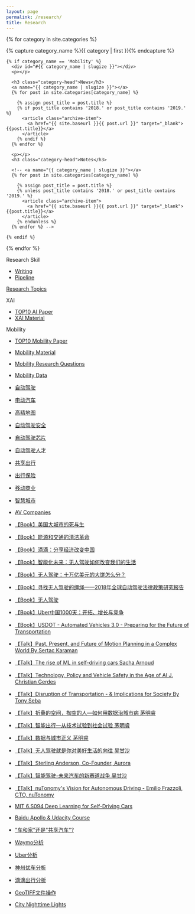 ```yaml
---
layout: page
permalink: /research/
title: Research
---
```



<div id="archives">

{% for category in site.categories %}
  <div class="archive-group">
    {% capture category_name %}{{ category | first }}{% endcapture %}
    
    {% if category_name == 'Mobility' %}
      <div id="#{{ category_name | slugize }}"></div>
      <p></p>
      
      <h3 class="category-head">News</h3>
      <a name="{{ category_name | slugize }}"></a>
      {% for post in site.categories[category_name] %}
        
        {% assign post_title = post.title %}
        {% if post_title contains '2018.' or post_title contains '2019.' %}
          <article class="archive-item">
            <a href="{{ site.baseurl }}{{ post.url }}" target="_blank">{{post.title}}</a>
          </article>
        {% endif %}
      {% endfor %}

      <p></p>
      <h3 class="category-head">Notes</h3>

      <!-- <a name="{{ category_name | slugize }}"></a>
      {% for post in site.categories[category_name] %}
        
        {% assign post_title = post.title %}
        {% unless post_title contains '2018.' or post_title contains '2019.' %}
          <article class="archive-item">
            <a href="{{ site.baseurl }}{{ post.url }}" target="_blank">{{post.title}}</a>
          </article>
        {% endunless %}
      {% endfor %} -->

    {% endif %}
  </div>
{% endfor %}
</div>

Research Skill
- [Writing](http://hxiaom.github.io/mind/2019/06/12/writing.html)
- [Pipeline]()

[Research Topics](http://hxiaom.github.io/mobility/2019/04/12/research-framework.html)

XAI
- [TOP10 AI Paper](http://hxiaom.github.io/mobility/2019/10/09/ai-paper.html)
- [XAI Material](http://hxiaom.github.io/mobility/2019/10/14/xai-material.html)

Mobility
- [TOP10 Mobility Paper](http://hxiaom.github.io/mobility/2019/10/09/mobility-paper.html)
- [Mobility Material](http://hxiaom.github.io/mobility/2019/03/12/AV-in-academic.html)
- [Mobility Research Questions](http://hxiaom.github.io/mobility/2018/10/23/Mobility-Question.html)
- [Mobility Data](http://hxiaom.github.io/mobility/2018/10/23/Mobility-Data.html)

- [自动驾驶](http://hxiaom.github.io/mobility/2018/09/04/Automobile.html)
- [电动汽车](http://hxiaom.github.io/mobility/2018/09/04/Electricmobile.html)
- [高精地图](http://hxiaom.github.io/mobility/2018/09/17/Map.html)
- [自动驾驶安全](http://hxiaom.github.io/mobility/2019/02/24/Safety.html)
- [自动驾驶芯片](http://hxiaom.github.io/mobility/2019/02/26/av-chip.html)
- [自动驾驶人才](http://hxiaom.github.io/mobility/2018/09/18/automobile-job.html)
- [共享出行](http://hxiaom.github.io/mobility/2018/10/11/Ride-Sharing.html)
- [出行保险](http://hxiaom.github.io/mobility/2018/10/24/Insurance.html)
- [移动商业](http://hxiaom.github.io/mobility/2018/11/05/mobility-commerce.html)
- [智慧城市](http://hxiaom.github.io/mobility/2018/08/30/Smart-City.html)
- [AV Companies](http://hxiaom.github.io/mobility/2019/03/25/AV-Companies.html)
- [【Book】美国大城市的死与生](http://hxiaom.github.io/mind/mobility/2019/01/16/the-death-and-life-of-great-american-cities.html)
- [【Book】能源和交通的清洁革命](http://hxiaom.github.io/mobility/2018/10/21/Clean-Disruption.html)
- [【Book】滴滴：分享经济改变中国](http://hxiaom.github.io/mobility/2018/10/05/DiDi-book.html)
- [【Book】智能化未来：无人驾驶如何改变我们的生活](http://hxiaom.github.io/mobility/2018/09/19/intellegence-future.html)
- [【Book】无人驾驶：十万亿美元的大饼怎么分？](http://hxiaom.github.io/mobility/2018/09/18/economist-automobile.html)
- [【Book】寻找无人驾驶的缰绳——2018年全球自动驾驶法律政策研究报告](http://hxiaom.github.io/mobility/2018/09/16/Tencent-automobile.html)
- [【Book】无人驾驶](http://hxiaom.github.io/mobility/2018/09/16/Automobile.html)
- [【Book】Uber中国1000天：开拓、增长与竞争](http://hxiaom.github.io/mobility/2018/09/07/Uber-China-1000.html)
- [【Book】USDOT - Automated Vehicles 3.0 - Preparing for the Future of Transportation](http://hxiaom.github.io/mobility/2018/10/08/Automated-Vehicles-3.0.html)
- [【Talk】Past, Present, and Future of Motion Planning in a Complex World By Sertac Karaman](http://hxiaom.github.io/mobility/2018/11/12/Sertac-Karaman-Talk.html)
- [【Talk】The rise of ML in self-driving cars Sacha Arnoud](http://hxiaom.github.io/mobility/2018/11/12/Sacha-Arnoud-Talk.html)
- [【Talk】Technology, Policy and Vehicle Safety in the Age of AI J. Christian Gerdes](http://hxiaom.github.io/mobility/2018/11/12/Chris-Gerdes-Talk.html)
- [【Talk】Disruption of Transportation - & Implications for Society By Tony Seba](http://hxiaom.github.io/mobility/2018/11/11/Tony-Seba-Talk.html)
- [【Talk】折叠的空间，掏空的人—如何用数据治城市病 茅明睿](http://hxiaom.github.io/mobility/2018/11/11/Mingrui-Mao-Talk3.html)
- [【Talk】智能出行—从技术试验到社会试验 茅明睿](http://hxiaom.github.io/mobility/2018/11/11/Mingrui-Mao-Talk2.html)
- [【Talk】数据与城市正义 茅明睿](http://hxiaom.github.io/mobility/2018/11/11/Mingrui-Mao-Talk.html)
- [【Talk】无人驾驶就是你对美好生活的向往 吴甘沙](http://hxiaom.github.io/mobility/2018/11/11/Gansha-Wu-Talk.html)
- [【Talk】Sterling Anderson, Co-Founder, Aurora](http://hxiaom.github.io/mobility/2018/11/08/Sterling-Anderson-Talk.html)
- [【Talk】智能驾驶-未来汽车的新赛道战争 吴甘沙](http://hxiaom.github.io/mobility/2018/11/08/Gansha-Wu-Talk.html)
- [【Talk】nuTonomy's Vision for Autonomous Driving - Emilio Frazzoli, CTO, nuTonomy](http://hxiaom.github.io/mobility/2018/11/08/Emilio-Frazzoli-talk.html)
- [MIT 6.S094 Deep Learning for Self-Driving Cars](http://hxiaom.github.io/mobility/2018/11/07/MIT-course.html)
- [Baidu Apollo & Udacity Course](http://hxiaom.github.io/mobility/2018/11/07/Baidu-Apollo.html)

- ["车和家"还是"共享汽车"?](http://hxiaom.github.io/mobility/2018/09/13/mobility-question.html)
- [Waymo分析](http://hxiaom.github.io/mobility/2018/09/04/Waymo.html)
- [Uber分析](http://hxiaom.github.io/mobility/2018/09/04/Uber.html)
- [神州优车分析](http://hxiaom.github.io/mobility/2018/08/31/shenzhou-youche.html)
- [滴滴出行分析](http://hxiaom.github.io/mobility/2018/08/30/didi-Chuxing-Corporate-Citizenship-Report.html)
- [GeoTIFF文件操作](http://hxiaom.github.io/mobility/2018/08/29/GeoTiff.html)
- [City Nighttime Lights](http://hxiaom.github.io/mobility/2018/08/29/City-Nighttime-Light.html)